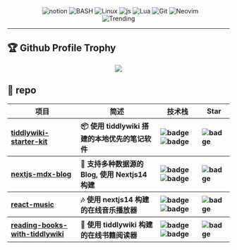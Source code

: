 <!-- <img src="dist/github-snake-dark.svg"/> -->
<!-- <img src="animated.svg" style="width: 100%;" alt="Click to see the source"> -->
<!-- ![GitHub Snake Light](dist/github-snake.svg#gh-light-mode-only) -->

<!-- ![GitHub Snake dark](dist/snake/github-snake-dark.svg#gh-dark-mode-only) -->

<!-- banner 
<div align="center">
<a href="https://git.io/typing-svg"><img src="https://readme-typing-svg.herokuapp.com?font=FiraCode&color=BF91F3&center=true&vCenter=true&lines=O+ever+youthful%2C+O+ever+weeping" alt="Typing SVG" /></a>
</div>
-->

<!-- badges -->
<div align="center">
<img src="https://img.shields.io/badge/Next.js-gr?style=flat-square&logo=Next.js&color=black&logoColor=white" alt="" />
<img src="https://img.shields.io/badge/Tailwind.js-gr?style=flat-square&logo=tailwindcss&color=black&logoColor=white" alt="" />
<img src="https://img.shields.io/badge/Notion-000000?logo=notion&logoColor=white&style=flat-square" alt="notion" />
<img src="https://img.shields.io/badge/SHELL-121011?style=flat-square&logo=gnu-bash&logoColor=white" alt="BASH" />
<img src="https://img.shields.io/badge/Linux-gr?style=flat-square&logo=linux&color=black&logoColor=white" alt="Linux" />
<img src="https://img.shields.io/badge/JS-BB9AF7?logo=javascript&logoColor=white&style=flat-square" alt="js" />
<img src="https://img.shields.io/badge/LUA-BF91F3?style=flat-square&logo=lua&logoColor=white" alt="Lua" />
<img src="https://img.shields.io/badge/Git-F05032?style=flat-square&logo=git&logoColor=white" alt="Git" />
<img src="https://img.shields.io/badge/Neovim-57A143?logo=neovim&logoColor=white&style=flat-square" alt="Neovim" />
<!-- <img src="https://komarev.com/ghpvc/?username=oeyoews&color=blueviolet&style=flat-square&label=🪐 Nice+To+Meet+U"> -->
</div>

<!-- summary -->
<!-- <h2>📈 Trending</h2> -->
<div align="center">
<img src="https://github-profile-summary-cards.vercel.app/api/cards/profile-details?username=oeyoews&theme=tokyonight" alt="Trending">
</div>

<!--
<h2>🧪 Repositories</h2>
<div align="center">
<a href="https://github.com/oeyoews/nvim"> <img src="https://github-readme-stats.vercel.app/api/pin/?username=oeyoews&repo=nvim&theme=tokyonight&hide_border=true" alt=""></a>
<a href="https://github.com/oeyoews/tw5"> <img src="https://github-readme-stats.vercel.app/api/pin/?username=oeyoews&repo=tw5&theme=tokyonight&hide_border=true" alt=""></a>
<a href="https://github.com/oeyoews/twm"> <img src="https://github-readme-stats.vercel.app/api/pin/?username=oeyoews&repo=twm&theme=tokyonight&hide_border=true" alt=""></a>
<a href="https://github.com/oeyoews/dotfiles"> <img src="https://github-readme-stats.vercel.app/api/pin/?username=oeyoews&repo=dotfiles&theme=tokyonight&hide_border=true" alt=""></a>
<a href="https://github.com/oeyoews/oeyoews"> <img src="https://github-readme-stats.vercel.app/api/pin/?username=oeyoews&repo=oeyoews&theme=tokyonight&hide_border=true" alt=""></a>
<a href="https://github.com/oeyoews/latex"> <img src="https://github-readme-stats.vercel.app/api/pin/?username=oeyoews&repo=latex&theme=tokyonight&hide_border=true" alt=""></a>
</div>
-->


---

<!-- medals -->
<h2>🏆 Github Profile Trophy</h2>
<div align="center"> <img src="https://github-profile-trophy.vercel.app/?username=oeyoews&theme=algolia&row=1&column=8&no-frame=true&no-bg=true"/> </div>
<!--
<h2>☕ Recent Activities</h2>
<div align="center"> <img src="https://activity-graph.herokuapp.com/graph?username=oeyoews&hide_border=true&theme=react-dark&area=true&hide_title=true"/>
-->
<!-- <img src="profile-3d-contrib/profile-night-rainbow.svg"/> -->
</div>

 <h2>💼 repo</h2>
<table>
  <thead align="center">
    <tr>
      <th>项目</th>
      <th>简述</th>
      <th>技术栈</th>
      <th>Star</th>
    </tr>
  </thead>
  <tbody align="left">
  <!-- tiddlywiki-starter-kit -->
    <tr>
      <th>
        <a href="https://github.com/oeyoews/tiddlywiki-starter-kit" target="_blank">
        tiddlywiki-starter-kit</a>
      </th>
      <th>📦 使用 tiddlywiki 搭建的本地优先的笔记软件</th>
      <th>
        <img src="https://img.shields.io/badge/tiddlywiki-007ACC?style=flat-square&amp;logo=tiddlywiki&amp;logoColor=white" alt="badge">
        <img src="https://img.shields.io/badge/Node.js-43853D?style=flat-square&amp;logo=node.js&amp;logoColor=white" alt="badge">
      </th>
      <th>
        <img src="https://img.shields.io/github/stars/oeyoews/tiddlywiki-starter-kit?style=flat-square" alt="badge">
      </th>
    </tr>
	<!-- nextjs-mdx-blog -->
    <tr>
      <th>
        <a href="https://github.com/oeyoews/nextjs-mdx-blog" target="_blank">
        nextjs-mdx-blog</a>
      </th>
	  <th>📝 支持多种数据源的 Blog, 使用 Nextjs14 构建</th>
      <th>
        <img src="https://img.shields.io/badge/typescript-007ACC?style=flat-square&amp;logo=typescript&amp;logoColor=white" alt="badge">
        <img src="https://img.shields.io/badge/nextjs-black?style=flat-square&amp;logo=next.js&amp;logoColor=white" alt="badge">
      </th>
      <th>
        <img src="https://img.shields.io/github/stars/oeyoews/nextjs-mdx-blog?style=flat-square" alt="badge">
      </th>
    </tr>
	<!-- react-music -->
    <tr>
      <th>
        <a href="https://github.com/oeyoews/react-music" target="_blank">
		react-music
        </a>
      </th>
	  <th>
	  🎶  使用 nextjs14 构建的在线音乐播放器
	  </th>
      <th>
        <img src="https://img.shields.io/badge/typescript-007ACC?style=flat-square&amp;logo=typescript&amp;logoColor=white" alt="badge">
        <img src="https://img.shields.io/badge/nextjs-black?style=flat-square&amp;logo=next.js&amp;logoColor=white" alt="badge">
      </th>
      <th>
        <img src="https://img.shields.io/github/stars/oeyoews/react-music?style=flat-square" alt="badge">
      </th>
    </tr>
    <tr>
      <th>
        <a href="https://github.com/oeyoews/reading-books-with-tiddlywiki" target="_blank">
		reading-books-with-tiddlywiki
        </a>
      </th>
	  <th>
	   📖 使用 tiddlywiki 构建的在线书籍阅读器
	  </th>
      <th>
        <img src="https://img.shields.io/badge/typescript-007ACC?style=flat-square&amp;logo=typescript&amp;logoColor=white" alt="badge">
        <img src="https://img.shields.io/badge/tiddlywiki-black?style=flat-square&amp;logo=tiddlywiki&amp;logoColor=white" alt="badge">
      </th>
      <th>
        <img src="https://img.shields.io/github/stars/oeyoews/reading-books-with-tiddlywiki?style=flat-square" alt="badge">
      </th>
    </tr>
  </tbody>
</table>

